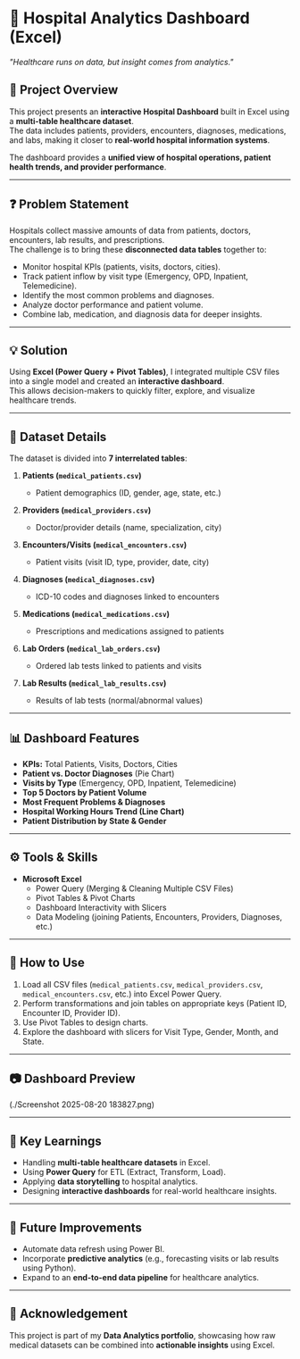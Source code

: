 # 🏥 Hospital Analytics Dashboard (Excel)

*"Healthcare runs on data, but insight comes from analytics."*  

## 📌 Project Overview
This project presents an **interactive Hospital Dashboard** built in Excel using a **multi-table healthcare dataset**.  
The data includes patients, providers, encounters, diagnoses, medications, and labs, making it closer to **real-world hospital information systems**.  

The dashboard provides a **unified view of hospital operations, patient health trends, and provider performance**.

---

## ❓ Problem Statement
Hospitals collect massive amounts of data from patients, doctors, encounters, lab results, and prescriptions.  
The challenge is to bring these **disconnected data tables** together to:  
- Monitor hospital KPIs (patients, visits, doctors, cities).  
- Track patient inflow by visit type (Emergency, OPD, Inpatient, Telemedicine).  
- Identify the most common problems and diagnoses.  
- Analyze doctor performance and patient volume.  
- Combine lab, medication, and diagnosis data for deeper insights.  

---

## 💡 Solution
Using **Excel (Power Query + Pivot Tables)**, I integrated multiple CSV files into a single model and created an **interactive dashboard**.  
This allows decision-makers to quickly filter, explore, and visualize healthcare trends.

---

## 📂 Dataset Details
The dataset is divided into **7 interrelated tables**:

1. **Patients (`medical_patients.csv`)**  
   - Patient demographics (ID, gender, age, state, etc.)  

2. **Providers (`medical_providers.csv`)**  
   - Doctor/provider details (name, specialization, city)  

3. **Encounters/Visits (`medical_encounters.csv`)**  
   - Patient visits (visit ID, type, provider, date, city)  

4. **Diagnoses (`medical_diagnoses.csv`)**  
   - ICD-10 codes and diagnoses linked to encounters  

5. **Medications (`medical_medications.csv`)**  
   - Prescriptions and medications assigned to patients  

6. **Lab Orders (`medical_lab_orders.csv`)**  
   - Ordered lab tests linked to patients and visits  

7. **Lab Results (`medical_lab_results.csv`)**  
   - Results of lab tests (normal/abnormal values)  

---

## 📊 Dashboard Features
- **KPIs:** Total Patients, Visits, Doctors, Cities  
- **Patient vs. Doctor Diagnoses** (Pie Chart)  
- **Visits by Type** (Emergency, OPD, Inpatient, Telemedicine)  
- **Top 5 Doctors by Patient Volume**  
- **Most Frequent Problems & Diagnoses**  
- **Hospital Working Hours Trend (Line Chart)**  
- **Patient Distribution by State & Gender**  

---

## ⚙️ Tools & Skills
- **Microsoft Excel**  
  - Power Query (Merging & Cleaning Multiple CSV Files)  
  - Pivot Tables & Pivot Charts  
  - Dashboard Interactivity with Slicers  
  - Data Modeling (joining Patients, Encounters, Providers, Diagnoses, etc.)  

---

## 🚀 How to Use
1. Load all CSV files (`medical_patients.csv`, `medical_providers.csv`, `medical_encounters.csv`, etc.) into Excel Power Query.  
2. Perform transformations and join tables on appropriate keys (Patient ID, Encounter ID, Provider ID).  
3. Use Pivot Tables to design charts.  
4. Explore the dashboard with slicers for Visit Type, Gender, Month, and State.  

---

## 📷 Dashboard Preview
(./Screenshot 2025-08-20 183827.png)

---

## 📌 Key Learnings
- Handling **multi-table healthcare datasets** in Excel.  
- Using **Power Query** for ETL (Extract, Transform, Load).  
- Applying **data storytelling** to hospital analytics.  
- Designing **interactive dashboards** for real-world healthcare insights.  

---

## 🔮 Future Improvements
- Automate data refresh using Power BI.  
- Incorporate **predictive analytics** (e.g., forecasting visits or lab results using Python).  
- Expand to an **end-to-end data pipeline** for healthcare analytics.  

---

## 🙌 Acknowledgement
This project is part of my **Data Analytics portfolio**, showcasing how raw medical datasets can be combined into **actionable insights** using Excel.
